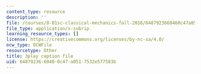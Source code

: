 ```yaml
---
content_type: resource
description: ''
file: /courses/8-01sc-classical-mechanics-fall-2016/6487923660460c47a0517532e577583b_QmCQUBSsKwQ.srt
file_type: application/x-subrip
learning_resource_types: []
license: https://creativecommons.org/licenses/by-nc-sa/4.0/
ocw_type: OCWFile
resourcetype: Other
title: 3play caption file
uid: 64879236-6046-0c47-a051-7532e577583b
---
```

